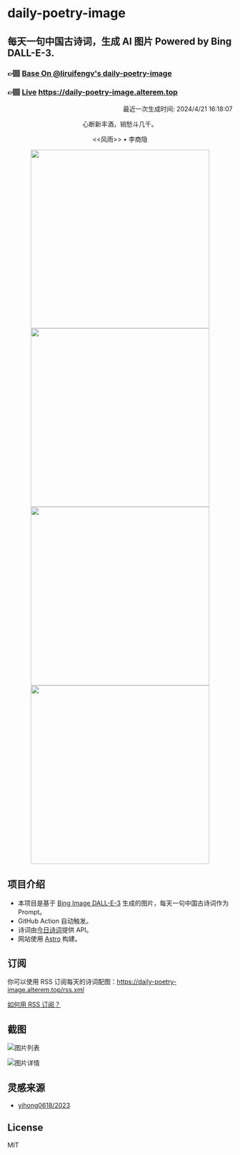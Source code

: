 
# daily-poetry-image

## 每天一句中国古诗词，生成 AI 图片 Powered by Bing DALL-E-3.

### 👉🏽 [Base On @liruifengv's daily-poetry-image](https://github.com/liruifengv/daily-poetry-image)

### 👉🏽 [Live](https://daily-poetry-image.alterem.top/) https://daily-poetry-image.alterem.top

<p align="right">
  最近一次生成时间: 2024/4/21 16:18:07
</p>
<p align="center">
心断新丰酒，销愁斗几千。
</p>
<p align="center">
<<风雨>> • 李商隐
</p>
<p align="center">
<img src="https://tse4.mm.bing.net/th/id/OIG1.1gFD.ZHnRCGRgv5wlo9f" height="400" width="400" />
<img src="https://tse2.mm.bing.net/th/id/OIG1.9wFTpvD98kaqGtDjAcAw" height="400" width="400" />
<img src="https://tse2.mm.bing.net/th/id/OIG1.nLBT2ErO1Bzgg7Jf3Atw" height="400" width="400" />
<img src="https://tse4.mm.bing.net/th/id/OIG1.PQ7nyaAb_mw5BGGIKDwM" height="400" width="400" />
</p>

## 项目介绍

-   本项目是基于 [Bing Image DALL-E-3](https://www.bing.com/images/create) 生成的图片，每天一句中国古诗词作为 Prompt。
-   GitHub Action 自动触发。
-   诗词由[今日诗词](https://www.jinrishici.com/)提供 API。
-   网站使用 [Astro](https://astro.build) 构建。

## 订阅

你可以使用 RSS 订阅每天的诗词配图：https://daily-poetry-image.alterem.top/rss.xml

[如何用 RSS 订阅？](https://zhuanlan.zhihu.com/p/55026716)

## 截图

![图片列表](./screenshots/Snipaste_2023-12-28_21-00-26.png)

![图片详情](./screenshots/Snipaste_2023-12-28_21-00-53.png)

## 灵感来源

-   [yihong0618/2023](https://github.com/yihong0618/2023)

## License

MIT
